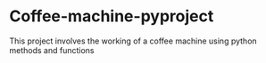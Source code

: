 # Coffee-machine-pyproject
This project involves the working of a coffee machine using python methods and functions
